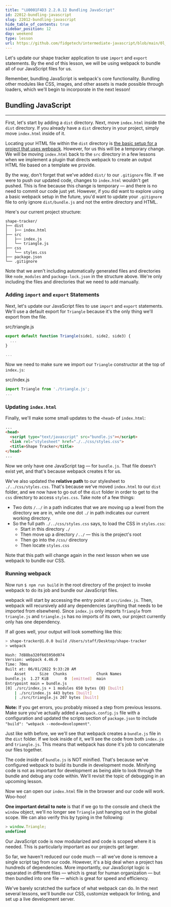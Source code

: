```yaml
---
title: "\U0001F4D3 2.2.0.12 Bundling JavaScript"
id: 22012-bundling-javascript
slug: 22012-bundling-javascript
hide_table_of_contents: true
sidebar_position: 12
day: weekend
type: lesson
url: https://github.com/fidgetech/intermediate-javascript/blob/main/0l_bundling_javascript.md
---
```


Let's update our shape tracker application to use `import` and `export` statements. By the end of this lesson, we will be using webpack to bundle all of our JavaScript files for us.

Remember, bundling JavaScript is webpack's core functionality. Bundling other modules like CSS, images, and other assets is made possible through loaders, which we'll begin to incorporate in the next lesson!

## Bundling JavaScript
---

First, let's start by adding a `dist` directory. Next, move `index.html` inside the `dist` directory. If you already have a `dist` directory in your project, simply move `index.html` inside of it.

Locating your HTML file within the `dist` directory is [the basic setup for a project that uses webpack](https://webpack.js.org/guides/getting-started/#basic-setup). However, for us this will be a temporary change. We will be moving `index.html` back to the `src` directory in a few lessons when we implement a plugin that directs webpack to create an output HTML file based on a template we provide.

By the way, don't forget that we've added `dist/` to our `.gitignore` file. If we were to push our updated code, changes to `index.html` wouldn't get pushed. This is fine because this change is temporary — and there is no need to commit our code just yet. However, if you did want to explore using a basic webpack setup in the future, you'd want to update your `.gitignore` file to only ignore `dist/bundle.js` and not the entire directory and HTML.

Here's our current project structure:

```
shape-tracker/
├── dist
│   ├── index.html
├── src
│   ├── index.js
│   └── triangle.js
├── css
│   └── styles.css
├── package.json
└── .gitignore
```

Note that we aren't including automatically generated files and directories like `node_modules` and `package-lock.json` in the structure above. We're only including the files and directories that we need to add manually.

### Adding `import` and `export` Statements

Next, let's update our JavaScript files to use `import` and `export` statements. We'll use a default export for `Triangle` because it's the only thing we'll export from the file.

<div class="filename">src/triangle.js</div>

```js
export default function Triangle(side1, side2, side3) {
  ...
}

...
```

Now we need to make sure we import our `Triangle` constructor at the top of `index.js`:

<div class="filename">src/index.js</div>

```js
import Triangle from './triangle.js';
...
```

### Updating `index.html`

Finally, we'll make some small updates to the `<head>` of `index.html`:

```html
...
<head>
  <script type="text/javascript" src="bundle.js"></script>
  <link rel="stylesheet" href="./../css/styles.css">
  <title>Shape Tracker</title>
</head>
...
```

Now we only have one JavaScript tag — for `bundle.js`. That file doesn't exist yet, and that's because webpack creates it for us.

We've also updated the **relative path** to our stylesheet to `./../css/styles.css`. That's because we've moved `index.html` to our `dist` folder, and we now have to go out of the `dist` folder in order to get to the `css` directory to access `styles.css`. Take note of a few things:

* Two dots `/../` in a path indicates that we are moving up a level from the directory we are in, while one dot `./` in path indicates our current working directory.
* So the full path `./../css/styles.css` says, to load the CSS in `styles.css`:
  * Start in this directory `./`
  * Then move up a directory `/../` — this is the project's root
  * Then go into the `/css/` directory
  * Then locate `styles.css`

Note that this path will change again in the next lesson when we use webpack to bundle our CSS.

### Running webpack

Now run `$ npm run build` in the root directory of the project to invoke webpack to do its job and bundle our JavaScript files. 

webpack will start by accessing the entry point at `src/index.js`. Then, webpack will recursively add any dependencies (anything that needs to be imported from elsewhere). Since `index.js` only imports `Triangle` from `triangle.js` and `triangle.js` has no imports of its own, our project currently only has one dependency.

If all goes well, your output will look something like this:

```bash
> shape-tracker@1.0.0 build /Users/staff/Desktop/shape-tracker
> webpack

Hash: 7d88ba320f665950d074
Version: webpack 4.46.0
Time: 70ms
Built at: 06/01/2022 9:33:20 AM
    Asset      Size  Chunks             Chunk Names
bundle.js  1.27 KiB       0  [emitted]  main
Entrypoint main = bundle.js
[0] ./src/index.js + 1 modules 650 bytes {0} [built]
    | ./src/index.js 443 bytes [built]
    | ./src/triangle.js 207 bytes [built]
```

**Note:** If you get errors, you probably missed a step from previous lessons. Make sure you've actually added a `webpack.config.js` file with a configuration and updated the scripts section of `package.json` to include `"build": "webpack --mode=development"`.

Just like with before, we we'll see that webpack creates a `bundle.js` file in the `dist` folder. If we look inside of it, we'll see the code from both `index.js` and `triangle.js`. This means that webpack has done it's job to concatenate our files together. 

The code inside of `bundle.js` is NOT minified. That's because we've configured webpack to build its bundle in development mode. Minifying code is not as important for development as being able to look through the bundle and debug any code within. We'll revisit the topic of debugging in an upcoming lesson.

Now we can open our `index.html` file in the browser and our code will work. Woo-hoo!

**One important detail to note** is that if we go to the console and check the `window` object, we'll no longer see `Triangle` just hanging out in the global scope. We can also verify this by typing in the following:

```js
> window.Triangle;
undefined
```

Our JavaScript code is now modularized and code is scoped where it is needed. This is particularly important as our projects get larger.

So far, we haven't reduced our code much — all we've done is remove a single script tag from our code. However, it's a big deal when a project has hundreds of dependencies. More importantly, our JavaScript logic is separated in different files — which is great for human organization — but then bundled into one file — which is great for speed and efficiency.

We've barely scratched the surface of what webpack can do. In the next several lessons, we'll bundle our CSS, customize webpack for linting, and set up a live development server.
